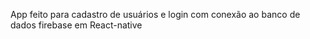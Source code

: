 App feito para cadastro de usuários e login com conexão ao banco de dados firebase em React-native 
